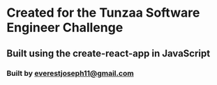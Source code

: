 # Created for the Tunzaa Software Engineer Challenge

## Built using the create-react-app in JavaScript

### Built by everestjoseph11@gmail.com
